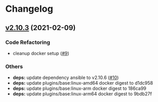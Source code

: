 # Changelog

## [v2.10.3](https://github.com/owncloud-ci/drone-ansible/compare/v2.10.2...v2.10.3) (2021-02-09)

### Code Refactoring

- cleanup docker setup ([#9](https://github.com/owncloud-ci/drone-ansible/issues/9))

### Others

- **deps:** update dependency ansible to v2.10.6 ([#10](https://github.com/owncloud-ci/drone-ansible/issues/10))
- **deps:** update plugins/base:linux-amd64 docker digest to d1dc958
- **deps:** update plugins/base:linux-arm docker digest to 186ca99
- **deps:** update plugins/base:linux-arm64 docker digest to 9bdb27f

